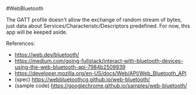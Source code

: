 #WebBluetooth

The GATT profile doesn't allow the exchange of random stream of bytes, just data about Services/Characteristc/Descriptors predefined. For now, this app will be keeped aside.

References:

* https://web.dev/bluetooth/
* https://medium.com/going-fullstack/interact-with-bluetooth-devices-using-the-web-bluetooth-api-7984b2509939
* https://developer.mozilla.org/en-US/docs/Web/API/Web_Bluetooth_API
* (spec) https://webbluetoothcg.github.io/web-bluetooth/
* (sample code) https://googlechrome.github.io/samples/web-bluetooth/